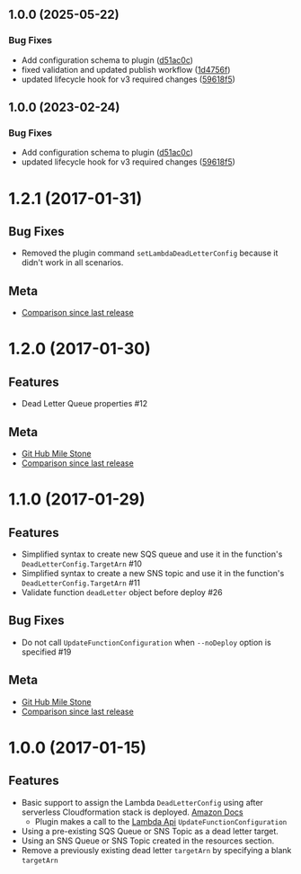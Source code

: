 ## 1.0.0 (2025-05-22)


### Bug Fixes

* Add configuration schema to plugin ([d51ac0c](https://github.com/davec-fvr/serverless-plugin-lambda-dead-letter/commit/d51ac0c84dff98930050b74c1558eb75633d6770))
* fixed validation and updated publish workflow ([1d4756f](https://github.com/davec-fvr/serverless-plugin-lambda-dead-letter/commit/1d4756f726e3a795ea05f45ca4ca133341e3d6dc))
* updated lifecycle hook for v3 required changes ([59618f5](https://github.com/davec-fvr/serverless-plugin-lambda-dead-letter/commit/59618f52b317e49570c543d6fc91cada5f76681d))

## 1.0.0 (2023-02-24)


### Bug Fixes

* Add configuration schema to plugin ([d51ac0c](https://github.com/digitalmaas/serverless-plugin-lambda-dead-letter/commit/d51ac0c84dff98930050b74c1558eb75633d6770))
* updated lifecycle hook for v3 required changes ([59618f5](https://github.com/digitalmaas/serverless-plugin-lambda-dead-letter/commit/59618f52b317e49570c543d6fc91cada5f76681d))

# 1.2.1 (2017-01-31)

## Bug Fixes
* Removed the plugin command `setLambdaDeadLetterConfig` because it didn't work in all scenarios.

## Meta
* [Comparison since last release](https://github.com/gmetzker/serverless-plugin-lambda-dead-letter/compare/v1.2.0...v1.2.1)


# 1.2.0 (2017-01-30)

## Features
* Dead Letter Queue properties #12

## Meta
* [Git Hub Mile Stone](https://github.com/gmetzker/serverless-plugin-lambda-dead-letter/milestone/2?closed=1)
* [Comparison since last release](https://github.com/gmetzker/serverless-plugin-lambda-dead-letter/compare/v1.1.0...v1.2.0)


# 1.1.0 (2017-01-29)

## Features
* Simplified syntax to create new SQS queue and use it in the function's `DeadLetterConfig.TargetArn` #10
* Simplified syntax to create a new SNS topic and use it in the function's `DeadLetterConfig.TargetArn` #11
* Validate function `deadLetter` object before deploy #26

 ## Bug Fixes
 * Do not call `UpdateFunctionConfiguration` when `--noDeploy` option is specified #19

 ## Meta
 * [Git Hub Mile Stone](https://github.com/gmetzker/serverless-plugin-lambda-dead-letter/milestone/3?closed=1)
 * [Comparison since last release](https://github.com/gmetzker/serverless-plugin-lambda-dead-letter/compare/v1.0.0...v1.1.0)

# 1.0.0 (2017-01-15)

## Features
* Basic support to assign the Lambda `DeadLetterConfig` using after serverless Cloudformation stack is deployed.  [Amazon Docs](http://docs.aws.amazon.com/lambda/latest/dg/dlq.html)
  * Plugin makes a call to the [Lambda Api](http://docs.aws.amazon.com/lambda/latest/dg/API_UpdateFunctionConfiguration.html)
 `UpdateFunctionConfiguration`
* Using a pre-existing SQS Queue or SNS Topic as a dead letter target.
* Using an SNS Queue or SNS Topic created in the resources section.
* Remove a previously existing dead letter `targetArn` by specifying a blank `targetArn`
